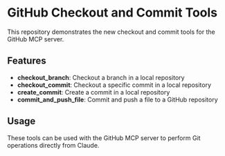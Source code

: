 # GitHub Checkout and Commit Tools

This repository demonstrates the new checkout and commit tools for the GitHub MCP server.

## Features

- **checkout_branch**: Checkout a branch in a local repository
- **checkout_commit**: Checkout a specific commit in a local repository
- **create_commit**: Create a commit in a local repository
- **commit_and_push_file**: Commit and push a file to a GitHub repository

## Usage

These tools can be used with the GitHub MCP server to perform Git operations directly from Claude.
